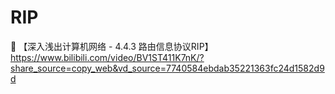 # RIP

:link: 【深入浅出计算机网络 - 4.4.3 路由信息协议RIP】 https://www.bilibili.com/video/BV1ST411K7nK/?share_source=copy_web&vd_source=7740584ebdab35221363fc24d1582d9d




